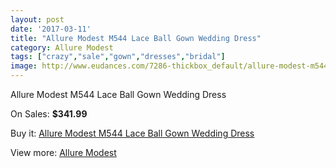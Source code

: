```yaml
---
layout: post
date: '2017-03-11'
title: "Allure Modest M544 Lace Ball Gown Wedding Dress"
category: Allure Modest
tags: ["crazy","sale","gown","dresses","bridal"]
image: http://www.eudances.com/7286-thickbox_default/allure-modest-m544-lace-ball-gown-wedding-dress.jpg
---
```

Allure Modest M544 Lace Ball Gown Wedding Dress

On Sales: **$341.99**
<a href="https://www.eudances.com/en/allure-modest/2624-allure-modest-m544-lace-ball-gown-wedding-dress.html"><amp-img layout="responsive" width="600" height="600" src="//www.eudances.com/7286-thickbox_default/allure-modest-m544-lace-ball-gown-wedding-dress.jpg" alt="Allure Modest M544 Lace Ball Gown Wedding Dress 0" /></a>
<a href="https://www.eudances.com/en/allure-modest/2624-allure-modest-m544-lace-ball-gown-wedding-dress.html"><amp-img layout="responsive" width="600" height="600" src="//www.eudances.com/7289-thickbox_default/allure-modest-m544-lace-ball-gown-wedding-dress.jpg" alt="Allure Modest M544 Lace Ball Gown Wedding Dress 1" /></a>
<a href="https://www.eudances.com/en/allure-modest/2624-allure-modest-m544-lace-ball-gown-wedding-dress.html"><amp-img layout="responsive" width="600" height="600" src="//www.eudances.com/7288-thickbox_default/allure-modest-m544-lace-ball-gown-wedding-dress.jpg" alt="Allure Modest M544 Lace Ball Gown Wedding Dress 2" /></a>
<a href="https://www.eudances.com/en/allure-modest/2624-allure-modest-m544-lace-ball-gown-wedding-dress.html"><amp-img layout="responsive" width="600" height="600" src="//www.eudances.com/7287-thickbox_default/allure-modest-m544-lace-ball-gown-wedding-dress.jpg" alt="Allure Modest M544 Lace Ball Gown Wedding Dress 3" /></a>

Buy it: [Allure Modest M544 Lace Ball Gown Wedding Dress](https://www.eudances.com/en/allure-modest/2624-allure-modest-m544-lace-ball-gown-wedding-dress.html "Allure Modest M544 Lace Ball Gown Wedding Dress")

View more: [Allure Modest](https://www.eudances.com/en/38-allure-modest "Allure Modest")